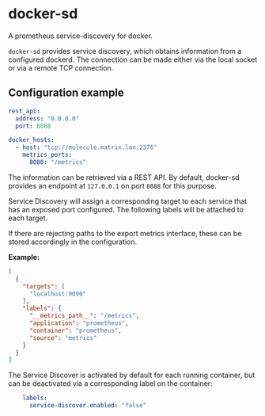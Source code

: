 # docker-sd

A prometheus service-discovery for docker.

`docker-sd` provides service discovery, which obtains information from a configured dockerd.
The connection can be made either via the local socket or via a remote TCP connection.

## Configuration example

```yaml
rest_api:
  address: "0.0.0.0"
  port: 8088

docker_hosts:
  - host: "tcp://molecule.matrix.lan:2376"
    metrics_ports:
      8080: "/metrics"
```

The information can be retrieved via a REST API.
By default, docker-sd provides an endpoint at `127.0.0.1` on port `8088` for this purpose.

Service Discovery will assign a corresponding target to each service that has an exposed port configured.
The following labels will be attached to each target.

If there are rejecting paths to the export metrics interface, these can be stored accordingly in the configuration.

**Example:**

```json
[
  {
    "targets": [
      "localhost:9090"
    ],
    "labels": {
      "__metrics_path__": "/metrics",
      "application": "prometheus",
      "container": "prometheus",
      "source": "metrics"
    }
  }
]
```

The Service Discover is activated by default for each running container, but can be deactivated via a corresponding label on the container:

```yaml
    labels:
      service-discover.enabled: "false"
```
